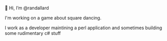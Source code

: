 👋 Hi, I’m @randallard

I'm working on a game about square dancing.

I work as a developer maintining a perl application and sometimes building some rudimentary c# stuff
